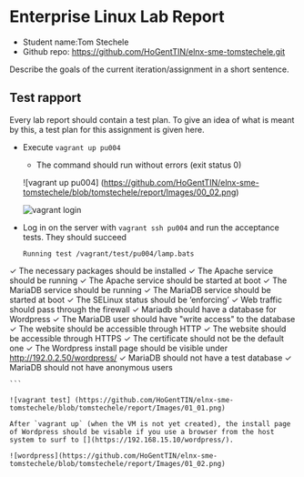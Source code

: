 # Enterprise Linux Lab Report

- Student name:Tom Stechele
- Github repo: <https://github.com/HoGentTIN/elnx-sme-tomstechele.git>

Describe the goals of the current iteration/assignment in a short sentence.



## Test rapport

Every lab report should contain a test plan. To give an idea of what is meant by this, a test plan for this assignment is given here.


- Execute `vagrant up pu004`
    - The command should run without errors (exit status 0)

   ![vagrant up pu004] (https://github.com/HoGentTIN/elnx-sme-tomstechele/blob/tomstechele/report/Images/00_02.png)

   ![vagrant login](https://github.com/HoGentTIN/elnx-sme-tomstechele/blob/tomstechele/report/Images/00_03.png)


- Log in on the server with `vagrant ssh pu004` and run the acceptance tests. They should succeed

    ```
    Running test /vagrant/test/pu004/lamp.bats
 ✓ The necessary packages should be installed
 ✓ The Apache service should be running
 ✓ The Apache service should be started at boot
 ✓ The MariaDB service should be running
 ✓ The MariaDB service should be started at boot
 ✓ The SELinux status should be ‘enforcing’
 ✓ Web traffic should pass through the firewall
 ✓ Mariadb should have a database for Wordpress
 ✓ The MariaDB user should have "write access" to the database
 ✓ The website should be accessible through HTTP
 ✓ The website should be accessible through HTTPS
 ✓ The certificate should not be the default one
 ✓ The Wordpress install page should be visible under http://192.0.2.50/wordpress/
 ✓ MariaDB should not have a test database
 ✓ MariaDB should not have anonymous users




    ```
    
    ![vagrant test] (https://github.com/HoGentTIN/elnx-sme-tomstechele/blob/tomstechele/report/Images/01_01.png)

    After `vagrant up` (when the VM is not yet created), the install page of Wordpress should be visable if you use a browser from the host system to surf to [](https://192.168.15.10/wordpress/).
    
    ![wordpress](https://github.com/HoGentTIN/elnx-sme-tomstechele/blob/tomstechele/report/Images/01_02.png)
